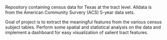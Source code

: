 Repository containing census data for Texas at the tract level. Alldata is from the American Community Survery (ACS) 5-year data sets.

Goal of project is to extract the meaningful features from the various census subject tables. Perform some spatial and statistical analysis on the data
and implement a dashboard for easy visualization of salient tract features.
